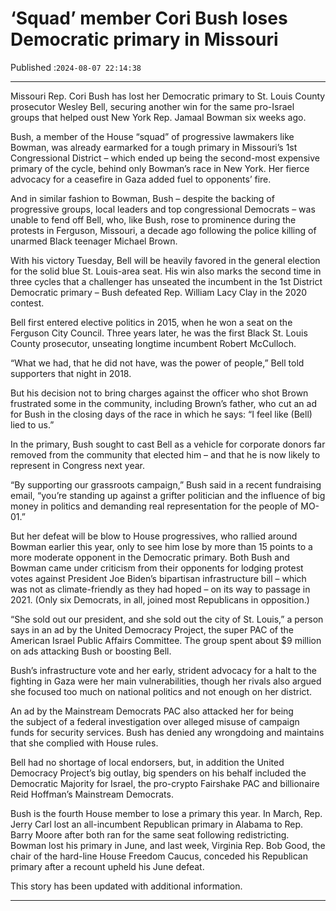 # ‘Squad’ member Cori Bush loses Democratic primary in Missouri

Published :`2024-08-07 22:14:38`

---

Missouri Rep. Cori Bush has lost her Democratic primary to St. Louis County prosecutor Wesley Bell, securing another win for the same pro-Israel groups that helped oust New York Rep. Jamaal Bowman six weeks ago.

Bush, a member of the House “squad” of progressive lawmakers like Bowman, was already earmarked for a tough primary in Missouri’s 1st Congressional District – which ended up being the second-most expensive primary of the cycle, behind only Bowman’s race in New York. Her fierce advocacy for a ceasefire in Gaza added fuel to opponents’ fire.

And in similar fashion to Bowman, Bush – despite the backing of progressive groups, local leaders and top congressional Democrats – was unable to fend off Bell, who, like Bush, rose to prominence during the protests in Ferguson, Missouri, a decade ago following the police killing of unarmed Black teenager Michael Brown.

With his victory Tuesday, Bell will be heavily favored in the general election for the solid blue St. Louis-area seat. His win also marks the second time in three cycles that a challenger has unseated the incumbent in the 1st District Democratic primary – Bush defeated Rep. William Lacy Clay in the 2020 contest.

Bell first entered elective politics in 2015, when he won a seat on the Ferguson City Council. Three years later, he was the first Black St. Louis County prosecutor, unseating longtime incumbent Robert McCulloch.

“What we had, that he did not have, was the power of people,” Bell told supporters that night in 2018.

But his decision not to bring charges against the officer who shot Brown frustrated some in the community, including Brown’s father, who cut an ad for Bush in the closing days of the race in which he says: “I feel like (Bell) lied to us.”

In the primary, Bush sought to cast Bell as a vehicle for corporate donors far removed from the community that elected him – and that he is now likely to represent in Congress next year.

“By supporting our grassroots campaign,” Bush said in a recent fundraising email, “you’re standing up against a grifter politician and the influence of big money in politics and demanding real representation for the people of MO-01.”

But her defeat will be blow to House progressives, who rallied around Bowman earlier this year, only to see him lose by more than 15 points to a more moderate opponent in the Democratic primary. Both Bush and Bowman came under criticism from their opponents for lodging protest votes against President Joe Biden’s bipartisan infrastructure bill – which was not as climate-friendly as they had hoped – on its way to passage in 2021. (Only six Democrats, in all, joined most Republicans in opposition.)

“She sold out our president, and she sold out the city of St. Louis,” a person says in an ad by the United Democracy Project, the super PAC of the American Israel Public Affairs Committee. The group spent about $9 million on ads attacking Bush or boosting Bell.

Bush’s infrastructure vote and her early, strident advocacy for a halt to the fighting in Gaza were her main vulnerabilities, though her rivals also argued she focused too much on national politics and not enough on her district.

An ad by the Mainstream Democrats PAC also attacked her for being the subject of a federal investigation over alleged misuse of campaign funds for security services. Bush has denied any wrongdoing and maintains that she complied with House rules.

Bell had no shortage of local endorsers, but, in addition the United Democracy Project’s big outlay, big spenders on his behalf included the Democratic Majority for Israel, the pro-crypto Fairshake PAC and billionaire Reid Hoffman’s Mainstream Democrats.

Bush is the fourth House member to lose a primary this year. In March, Rep. Jerry Carl lost an all-incumbent Republican primary in Alabama to Rep. Barry Moore after both ran for the same seat following redistricting. Bowman lost his primary in June, and last week, Virginia Rep. Bob Good, the chair of the hard-line House Freedom Caucus, conceded his Republican primary after a recount upheld his June defeat.

This story has been updated with additional information.

---

